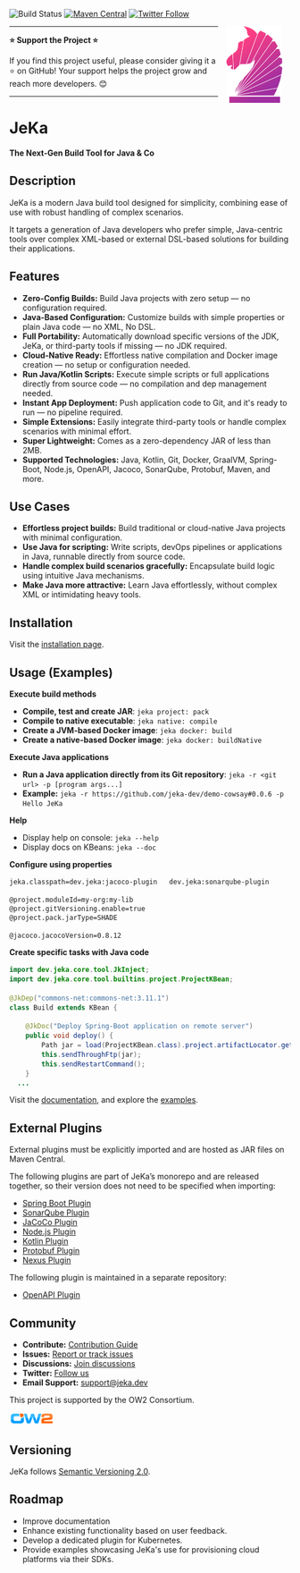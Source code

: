 ![Build Status](https://github.com/jerkar/jeka/actions/workflows/push-master.yml/badge.svg)
[![Maven Central](https://img.shields.io/maven-central/v/dev.jeka/jeka-core)](https://search.maven.org/search?q=g:%22dev.jeka%22%20AND%20a:%22jeka-core%22)
[![Twitter Follow](https://img.shields.io/twitter/follow/JekaBuildTool.svg?style=social)](https://twitter.com/JekaBuildTool)  


<img src="./docs/images/logo-plain-gradient.svg" width="100" align="right" hspace="15"  />

_____
**⭐ Support the Project ⭐**

If you find this project useful, please consider giving it a ⭐ on GitHub! Your support helps the project grow and reach more developers. 😊
_____

# JeKa

**The Next-Gen Build Tool for Java & Co**

## Description

JeKa is a modern Java build tool designed for simplicity, combining ease of use with robust handling of complex scenarios.

It targets a generation of Java developers who prefer simple, Java-centric tools over complex XML-based 
or external DSL-based solutions for building their applications.

## Features
- **Zero-Config Builds:** Build Java projects with zero setup — no configuration required.
- **Java-Based Configuration:** Customize builds with simple properties or plain Java code — no XML, No DSL.
- **Full Portability:** Automatically download specific versions of the JDK, JeKa, or third-party tools if missing — no JDK required.
- **Cloud-Native Ready:** Effortless native compilation and Docker image creation — no setup or configuration needed.
- **Run Java/Kotlin Scripts:** Execute simple scripts or full applications directly from source code — no compilation and dep management needed.
- **Instant App Deployment:** Push application code to Git, and it's ready to run — no pipeline required.
- **Simple Extensions:** Easily integrate third-party tools or handle complex scenarios with minimal effort.
- **Super Lightweight:** Comes as a zero-dependency JAR of less than 2MB.
- **Supported Technologies:** Java, Kotlin, Git, Docker, GraalVM, Spring-Boot, Node.js, OpenAPI, Jacoco, SonarQube, Protobuf, Maven, and more.

## Use Cases
- **Effortless project builds:** Build traditional or cloud-native Java projects with minimal configuration.
- **Use Java for scripting:** Write scripts, devOps pipelines or applications in Java, runnable directly from source code.
- **Handle complex build scenarios gracefully:** Encapsulate build logic using intuitive Java mechanisms.
- **Make Java more attractive:** Learn Java effortlessly, without complex XML or intimidating heavy tools.


## Installation
Visit the [installation page](https://jeka-dev.github.io/jeka/installation/).

## Usage (Examples)

**Execute build methods**
- **Compile, test and create JAR**: `jeka project: pack`
- **Compile to native executable**: `jeka native: compile`
- **Create a JVM-based Docker image**: `jeka docker: build`
- **Create a native-based Docker image**: `jeka docker: buildNative`

**Execute Java applications**
- **Run a Java application directly from its Git repository**: `jeka -r <git url> -p [program args...]`
- **Example:** `jeka -r https://github.com/jeka-dev/demo-cowsay#0.0.6 -p Hello JeKa`

**Help**
- Display help on console: `jeka --help`
- Display docs on KBeans: `jeka --doc`

**Configure using properties**
```properties
jeka.classpath=dev.jeka:jacoco-plugin   dev.jeka:sonarqube-plugin

@project.moduleId=my-org:my-lib
@project.gitVersioning.enable=true
@project.pack.jarType=SHADE

@jacoco.jacocoVersion=0.8.12
```

**Create specific tasks with Java code**

```java
import dev.jeka.core.tool.JkInject;
import dev.jeka.core.tool.builtins.project.ProjectKBean;

@JkDep("commons-net:commons-net:3.11.1")
class Build extends KBean {

    @JkDoc("Deploy Spring-Boot application on remote server")
    public void deploy() {
        Path jar = load(ProjectKBean.class).project.artifactLocator.getMainArtifactPath();
        this.sendThroughFtp(jar);
        this.sendRestartCommand();
    }
  ...
```

Visit the [documentation](https://jeka-dev.github.io/jeka/), and explore the [examples](https://jeka-dev.github.io/jeka/examples/).


## External Plugins

External plugins must be explicitly imported and are hosted as JAR files on Maven Central.

The following plugins are part of JeKa’s monorepo and are released together, so their version does not need to be specified when importing:
- [Spring Boot Plugin](plugins/dev.jeka.plugins.springboot)
- [SonarQube Plugin](plugins/dev.jeka.plugins.sonarqube)
- [JaCoCo Plugin](plugins/dev.jeka.plugins.jacoco)
- [Node.js Plugin](plugins/dev.jeka.plugins.nodejs)
- [Kotlin Plugin](plugins/dev.jeka.plugins.kotlin)
- [Protobuf Plugin](plugins/dev.jeka.plugins.protobuf)
- [Nexus Plugin](plugins/dev.jeka.plugins.nexus)

The following plugin is maintained in a separate repository:
- [OpenAPI Plugin](https://github.com/jeka-dev/openapi-plugin)

## Community

- **Contribute:** [Contribution Guide](https://github.com/jeka-dev/jeka/blob/master/CONTRIBUTING.md)
- **Issues:** [Report or track issues](https://github.com/jeka-dev/jeka/issues)
- **Discussions:** [Join discussions](https://github.com/orgs/jeka-dev/discussions)
- **Twitter:** [Follow us](https://github.com/jeka-dev/jeka)
- **Email Support:** <a href="mailto:support@jeka.dev">support@jeka.dev</a>

This project is supported by the OW2 Consortium.

<a class="btn btn-link btn-neutral" href="https://projects.ow2.org/view/jeka">
  <img src="docs/images/ow2.svg" alt="OW2 Logo" width="80" />
</a>

## Versioning

JeKa follows [Semantic Versioning 2.0](https://semver.org/spec/v2.0.0.html).

## Roadmap

- Improve documentation
- Enhance existing functionality based on user feedback.
- Develop a dedicated plugin for Kubernetes.
- Provide examples showcasing JeKa's use for provisioning cloud platforms via their SDKs.


 

